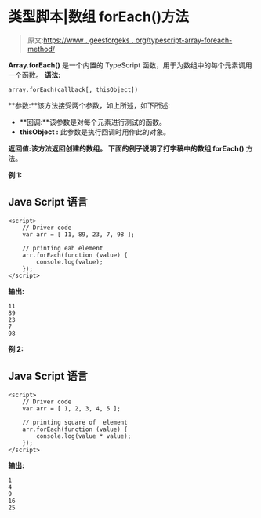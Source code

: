 # 类型脚本|数组 forEach()方法

> 原文:[https://www . geesforgeks . org/typescript-array-foreach-method/](https://www.geeksforgeeks.org/typescript-array-foreach-method/)

**Array.forEach()** 是一个内置的 TypeScript 函数，用于为数组中的每个元素调用一个函数。
**语法:**

```
array.forEach(callback[, thisObject])
```

**参数:**该方法接受两个参数，如上所述，如下所述:

*   **回调:**该参数是对每个元素进行测试的函数。
*   **thisObject :** 此参数是执行回调时用作此的对象。

**返回值:**该方法返回创建的数组。
下面的例子说明了打字稿中的**数组 forEach()** 方法。

**例 1:**

## Java Script 语言

```
<script>
    // Driver code
    var arr = [ 11, 89, 23, 7, 98 ]; 

    // printing eah element
    arr.forEach(function (value) {
        console.log(value);
    });
</script>
```

**输出:**

```
11
89
23
7
98

```

**例 2:**

## Java Script 语言

```
<script>
    // Driver code
    var arr = [ 1, 2, 3, 4, 5 ]; 

    // printing square of  element
    arr.forEach(function (value) {
        console.log(value * value);
    });
</script>
```

**输出:**

```
1
4
9
16
25

```